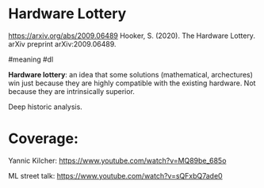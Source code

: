 # Hardware Lottery

https://arxiv.org/abs/2009.06489 Hooker, S. (2020). The Hardware Lottery. arXiv preprint arXiv:2009.06489.

#meaning #dl

**Hardware lottery**: an idea that some solutions (mathematical, archectures) win just because they are highly compatible with the existing hardware. Not because they are intrinsically superior.

Deep historic analysis.



# Coverage:

Yannic Kilcher:
https://www.youtube.com/watch?v=MQ89be_685o

ML street talk:
https://www.youtube.com/watch?v=sQFxbQ7ade0
